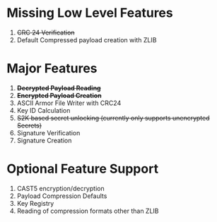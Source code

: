 # Missing Low Level Features

1. ~~CRC 24 Verification~~
2. Default Compressed payload creation with ZLIB

# Major Features

1. ~~**Decrypted Payload Reading**~~
2. ~~**Encrypted Payload Creation**~~
3. ASCII Armor File Writer with CRC24
4. Key ID Calculation
5. ~~S2K based secret unlocking (currently only supports unencrypted Secrets)~~
6. Signature Verification
7. Signature Creation

# Optional Feature Support

1. CAST5 encryption/decryption
2. Payload Compression Defaults
3. Key Registry
4. Reading of compression formats other than ZLIB